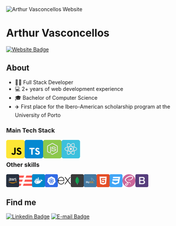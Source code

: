 <!--- <img src="" alt="Arthur Vasconcellos Banner" /> -->

<img src="https://arthurvasconcellos.com/img/av-logo.png" alt="Arthur Vasconcellos Website" width="40" />

# Arthur Vasconcellos

[![Website Badge](https://img.shields.io/badge/-arthurvasconcellos.com-0f2027?style=flat-square&logo=xxxxxxx&logoColor=white&link=https://arthurvasconcellos.com/)](https://arthurvasconcellos.com/)

## About

* 👨‍💻 Full Stack Developer
* 💻 2+ years of web development experience
* 🎓 Bachelor of Computer Science
* ✈️ First place for the Ibero-American scholarship program at the University of Porto

### Main Tech Stack

<img align="left" height="50" src="./images/javascript.svg" alt="JavaScript" />
<img align="left" height="50" src="./images/typescript.svg" alt="TypeScript" />
<img align="left" height="50" src="./images/nodejs.svg" alt="Node.js" />
<img align="left" height="50" src="./images/reactjs.svg" alt="React" />

<br />
<br />

### Other skills

<img align="left" height="35" src="./images/aws.svg">
<img align="left" height="35" src="./images/serverless.svg">
<img align="left" height="35" src="./images/docker.svg">
<img align="left" height="35" src="./images/kubernetes.svg">
<img align="left" height="35" src="./images/express.svg">
<img align="left" height="35" src="./images/mongodb.svg">
<img align="left" height="35" src="./images/mysql.svg">
<img align="left" height="35" src="./images/html5.svg">
<img align="left" height="35" src="./images/css3.svg">
<img align="left" height="35" src="./images/sass.svg">
<img align="left" height="35" src="./images/bootstrap.svg">

<br />
<br />

## Find me

[![Linkedin Badge](https://img.shields.io/badge/-Arthur%20Vasconcellos-0077B5?style=flat-square&logo=Linkedin&logoColor=white&link=https://www.linkedin.com/in/arthursvpb/)](https://www.linkedin.com/in/arthursvpb/)
[![E-mail Badge](https://img.shields.io/badge/-contato@arthurvasconcellos.com-D44638?style=flat-square&logo=Gmail&logoColor=white&link=mailto:contato@arthurvasconcellos.com)](mailto:contato@arthurvasconcellos.com)
